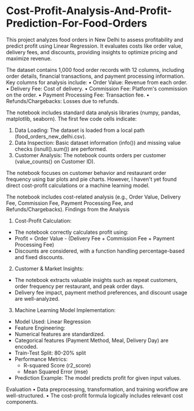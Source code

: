 # Cost-Profit-Analysis-And-Profit-Prediction-For-Food-Orders

This project analyzes food orders in New Delhi to assess profitability and predict profit using Linear Regression. It evaluates costs like order value, delivery fees, and discounts, providing insights to optimize pricing and maximize revenue.

The dataset contains 1,000 food order records with 12 columns, including order details, financial transactions, and payment processing information. Key columns for analysis include:
•	Order Value: Revenue from each order.
•	Delivery Fee: Cost of delivery.
•	Commission Fee: Platform's commission on the order.
•	Payment Processing Fee: Transaction fee.
•	Refunds/Chargebacks: Losses due to refunds.

The notebook includes standard data analysis libraries (numpy, pandas, matplotlib, seaborn). The first few code cells indicate:
1.	Data Loading: The dataset is loaded from a local path (food_orders_new_delhi.csv).
2.	Data Inspection: Basic dataset information (info()) and missing value checks (isnull().sum()) are performed.
3.	Customer Analysis: The notebook counts orders per customer (value_counts() on Customer ID).

The notebook focuses on customer behavior and restaurant order frequency using bar plots and pie charts. However, I haven't yet found direct cost-profit calculations or a machine learning model.

The notebook includes cost-related analysis (e.g., Order Value, Delivery Fee, Commission Fee, Payment Processing Fee, and Refunds/Chargebacks). 
Findings from the Analysis
1.	Cost-Profit Calculation: 
- The notebook correctly calculates profit using: 
-	Profit = Order Value - (Delivery Fee + Commission Fee + Payment Processing Fee) 
-	Discounts are considered, with a function handling percentage-based and fixed discounts.
2.	Customer & Market Insights: 
-	The notebook extracts valuable insights such as repeat customers, order frequency per restaurant, and peak order days.
-	Delivery fee impact, payment method preferences, and discount usage are well-analyzed.
3.	Machine Learning Model Implementation: 
-	Model Used: Linear Regression
-	Feature Engineering: 
  - Numerical features are standardized.
  - Categorical features (Payment Method, Meal, Delivery Day) are encoded.
- Train-Test Split: 80-20% split
- Performance Metrics: 
  - R-squared Score (r2_score)
  - Mean Squared Error (mse)
- Prediction Example: The model predicts profit for given input values.

Evaluation 
•	Data preprocessing, transformation, and training workflow are well-structured.
•	The cost-profit formula logically includes relevant cost components.

